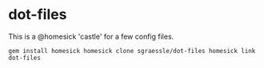 dot-files
=========

This is a @homesick 'castle' for a few config files.

`
gem install homesick
homesick clone sgraessle/dot-files
homesick link dot-files
`
